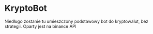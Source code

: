 # KryptoBot
Niedługo zostanie tu umieszczony podstawowy bot do kryptowalut, bez strategii. Oparty jest na binance API
